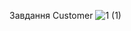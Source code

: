Завдання Customer
![1 (1)](https://user-images.githubusercontent.com/74858963/100462629-32983280-30d3-11eb-9d6b-837b1cc3f8ad.png)
